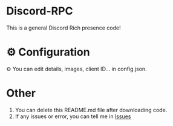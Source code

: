 # Discord-RPC
This is a general Discord Rich presence code!

# ⚙️ Configuration 
⚙️ You can edit details, images, client ID... in config.json.

# Other
1) You can delete this README.md file after downloading code.
2) If any issues or error, you can tell me in [Issues](https://github.com/Fab-is-insane/Discord-RPC/issues)
